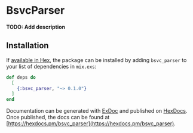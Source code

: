 # BsvcParser

**TODO: Add description**

## Installation

If [available in Hex](https://hex.pm/docs/publish), the package can be installed
by adding `bsvc_parser` to your list of dependencies in `mix.exs`:

```elixir
def deps do
  [
    {:bsvc_parser, "~> 0.1.0"}
  ]
end
```

Documentation can be generated with [ExDoc](https://github.com/elixir-lang/ex_doc)
and published on [HexDocs](https://hexdocs.pm). Once published, the docs can
be found at [https://hexdocs.pm/bsvc_parser](https://hexdocs.pm/bsvc_parser).

